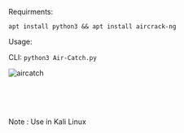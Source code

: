 Requirments:

```apt install python3 && apt install aircrack-ng```
<br>

Usage:

CLI:
```python3 Air-Catch.py```

![aircatch](https://github.com/XBEAST1/Air-Catch/assets/81472131/87d53363-ee27-4a94-bc85-6de85528ad41)

<br>
<br>
<br>

Note : Use in Kali Linux
